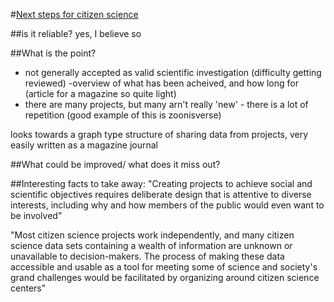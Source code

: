 #[Next steps for citizen science](http://science.sciencemag.org.libproxy.ucl.ac.uk/content/343/6178/1436)

##is it reliable?
yes, I believe so


##What is the point?
- not generally accepted as valid scientific investigation (difficulty getting reviewed)
-overview of what has been acheived, and how long for (article for a magazine so quite light)
- there are many projects, but many arn't really 'new' - there is a lot of repetition (good example of this is zoonisverse)

looks towards a graph type structure of sharing data from projects, very easily written as a magazine journal

##What could be improved/ what does it miss out?



##Interesting facts to take away:
"Creating projects to achieve social and scientific objectives requires deliberate design that is attentive to diverse interests, including why and how members of the public would even want to be involved"

"Most citizen science projects work independently, and many citizen science data sets containing a wealth of information are unknown or unavailable to decision-makers. The process of making these data accessible and usable as a tool for meeting some of science and society's grand challenges would be facilitated by organizing around citizen science centers"